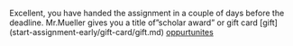Excellent, you have handed the assignment in a couple of days before the deadline. Mr.Mueller gives you a title of”scholar award” or gift card
[gift] (start-assignment-early/gift-card/gift.md)
[oppurtunites](start-assignment-early/opportunity/opport.md)
